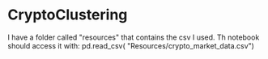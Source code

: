 # CryptoClustering

I have a folder called "resources" that contains the csv I used. Th notebook should access it with: 
pd.read_csv(
    "Resources/crypto_market_data.csv")
